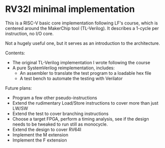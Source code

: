 RV32I minimal implementation
============================

This is a RISC-V basic core implementation following LF's course, which is centered around the MakerChip tool (TL-Verilog). It describes a 1-cycle per instruction, no I/O core.

Not a hugely useful one, but it serves as an introduction to the architecture.

Contents:

* The original TL-Verilog implementation I wrote following the course
* A pure SystemVerilog reimplementation, includes:
  * An assembler to translate the test program to a loadable hex file
  * A test bench to automate the testing with Verilator

Future plans:

* Program a few other pseudo-instructions
* Extend the rudimentary Load/Store instructions to cover more than just LW/SW
* Extend the test to cover branching instructions
* Choose a target FPGA, perform a timing analysis, see if the design needs to be tweaked to run still as monocycle.
* Extend the design to cover RV64I
* Implement the M extension
* Implement the F extension
